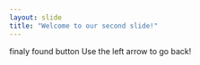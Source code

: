 ```yaml
---
layout: slide
title: "Welcome to our second slide!"
---
```

finaly found button
Use the left arrow to go back!
